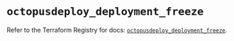 # `octopusdeploy_deployment_freeze`

Refer to the Terraform Registry for docs: [`octopusdeploy_deployment_freeze`](https://registry.terraform.io/providers/octopusdeploylabs/octopusdeploy/0.43.2/docs/resources/deployment_freeze).
